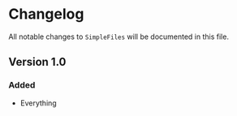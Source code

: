 # Changelog

All notable changes to `SimpleFiles` will be documented in this file.

## Version 1.0

### Added
- Everything
